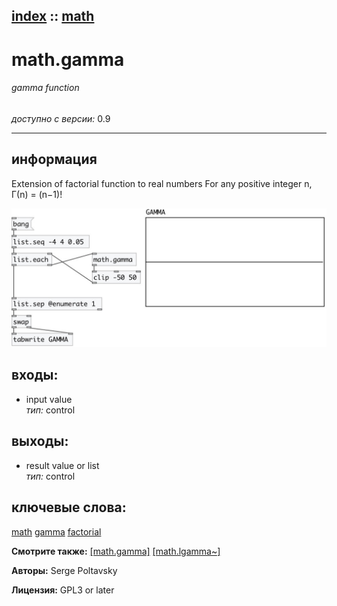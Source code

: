 [index](index.html) :: [math](category_math.html)
---

# math.gamma

###### gamma function

*доступно с версии:* 0.9

---


## информация
Extension of factorial function to real numbers For any positive integer n, Γ(n) = (n−1)!


[![example](../examples/img/math.gamma.jpg)](../examples/pd/math.gamma.pd)









## входы:

* input value<br>
_тип:_ control



## выходы:

* result value or list<br>
_тип:_ control



## ключевые слова:

[math](keywords/math.html)
[gamma](keywords/gamma.html)
[factorial](keywords/factorial.html)



**Смотрите также:**
[\[math.gamma\]](math.gamma.html)
[\[math.lgamma~\]](math.lgamma~.html)




**Авторы:** Serge Poltavsky




**Лицензия:** GPL3 or later





